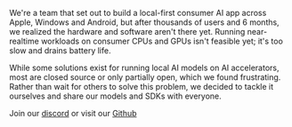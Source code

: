We're a team that set out to build a local-first consumer AI app across Apple, Windows and Android, but after thousands of users and 6 months, we realized the hardware and software aren't there yet. Running near-realtime workloads on consumer CPUs and GPUs isn't feasible yet; it's too slow and drains battery life.

While some solutions exist for running local AI models on AI accelerators, most are closed source or only partially open, which we found frustrating. Rather than wait for others to solve this problem, we decided to tackle it ourselves and share our models and SDKs with everyone.

Join our [discord](https://discord.gg/8FbwRaDFJR) or visit our [Github](https://github.com/FluidInference)